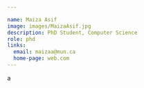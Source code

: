```yaml
---

name: Maiza Asif
image: images/MaizaAsif.jpg 
description: PhD Student, Computer Science
role: phd
links:
  email: maizaa@mun.ca
  home-page: web.com
---
```


a
